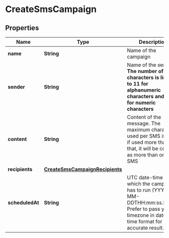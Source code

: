 
# CreateSmsCampaign

## Properties
Name | Type | Description | Notes
------------ | ------------- | ------------- | -------------
**name** | **String** | Name of the campaign | 
**sender** | **String** | Name of the sender. **The number of characters is limited to 11 for alphanumeric characters and 15 for numeric characters** | 
**content** | **String** | Content of the message. The maximum characters used per SMS is 160, if used more than that, it will be counted as more than one SMS | 
**recipients** | [**CreateSmsCampaignRecipients**](CreateSmsCampaignRecipients.md) |  |  [optional]
**scheduledAt** | **String** | UTC date-time on which the campaign has to run (YYYY-MM-DDTHH:mm:ss.SSSZ). Prefer to pass your timezone in date-time format for accurate result. |  [optional]



